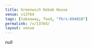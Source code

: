 ```yaml
---
title: Greenwich Kebab House
venue: v13764
tags: [takeaway, food, "fhrs:694810"]
permalink: /v/13764/
layout: venue
---
```

null